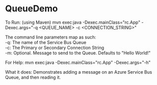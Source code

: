 # QueueDemo
To Run: (using Maven) mvn exec:java -Dexec.mainClass="rc.App" -Dexec.args="-q <QUEUE_NAME> -c <CONNECTION_STRING>"  
  
The command line parameters map as such:  
-q: The name of the Service Bus Queue  
-c: The Primary or Secondary Connection String   
-m: Optional. Message to send to the Queue. Defaults to "Hello World!"

For Help: mvn exec:java -Dexec.mainClass="rc.App" -Dexec.args="-h"  
  
  
What it does: Demonstrates adding a message on an Azure Service Bus Queue, and then reading it.  


